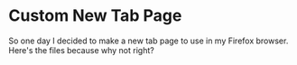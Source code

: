 Custom New Tab Page
===================
So one day I decided to make a new tab page to use in my Firefox browser.
Here's the files because why not right?
